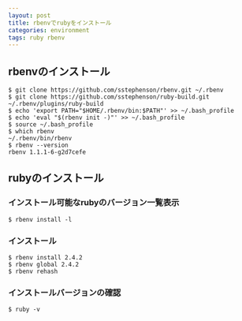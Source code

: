 ```yaml
---
layout: post
title: rbenvでrubyをインストール
categories: environment
tags: ruby rbenv
---
```



## rbenvのインストール

```
$ git clone https://github.com/sstephenson/rbenv.git ~/.rbenv
$ git clone https://github.com/sstephenson/ruby-build.git ~/.rbenv/plugins/ruby-build
$ echo 'export PATH="$HOME/.rbenv/bin:$PATH"' >> ~/.bash_profile
$ echo 'eval "$(rbenv init -)"' >> ~/.bash_profile
$ source ~/.bash_profile
$ which rbenv
~/.rbenv/bin/rbenv
$ rbenv --version
rbenv 1.1.1-6-g2d7cefe
```

## rubyのインストール


### インストール可能なrubyのバージョン一覧表示

```
$ rbenv install -l
```


### インストール

```
$ rbenv install 2.4.2
$ rbenv global 2.4.2
$ rbenv rehash
```

### インストールバージョンの確認

```
$ ruby -v
```

